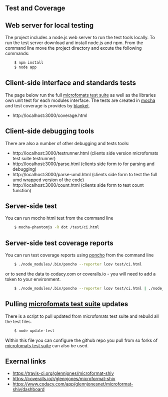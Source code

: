 Test and Coverage
-----------------

Web server for local testing
----------------------------
The project includes a node.js web server to run the test tools locally. To run the test server download and install node.js and npm. From the command line move the project directory and excute the following commands:

```sh 
    $ npm install
    $ node app
```  


Client-side interface and standards tests
--------------------------------------
The page below run the full [microfomats test suite](https://github.com/microformats/tests) as well as the libraries own unit test for each modules interface. 
The tests are created in [mocha](http://mochajs.org/) and test coverage is provides by [blanket](http://blanketjs.org/).

* http://localhost:3000/coverage.html



Client-side debugging tools
---------------------------
There are also a number of other debugging and tests tools:

* http://localhost:3000/testrunner.html (clients side version microfomats test suite testrunner)
* http://localhost:3000/parse.html (clients side form to for parsing and debugging)
* http://localhost:3000/parse-umd.html (clients side form to test the full umd wrapped version of the code)
* http://localhost:3000/count.html (clients side form to test count function)


Server-side test
--------------------------------------
You can run mocho html test from the command line
```sh 
    $ mocha-phantomjs -R dot /test/ci.html
```   
    
Server-side test coverage reports
--------------------------------------
You can run test coverage reports using [poncho](https://github.com/deepsweet/poncho) from the command line

```sh 
    $ ./node_modules/.bin/poncho --reporter lcov test/ci.html
```  

or to send the data to codacy.com or coveralls.io - you will need to add a token to your environment.

```sh
    $ ./node_modules/.bin/poncho --reporter lcov test/ci.html | ./node_modules/codacy-coverage/bin/codacy-coverage.js
```  


Pulling [microfomats test suite](https://github.com/microformats/tests) updates
-------------------------------------------------------------------------------
There is a script to pull updated from microfomats test suite and rebuild all the test files.

```sh 
    $ node update-test
```  

Within this file you can configure the github repo you pull from so forks of [microfomats test suite](https://github.com/microformats/tests) can also be used.



Exernal links
-------------

* https://travis-ci.org/glennjones/microformat-shiv
* https://coveralls.io/r/glennjones/microformat-shiv
* https://www.codacy.com/app/glennjonesnet/microformat-shiv/dashboard
